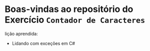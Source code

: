 # Boas-vindas ao repositório do Exercício `Contador de Caracteres`

lição aprendida:
  - Lidando com exceções em C#